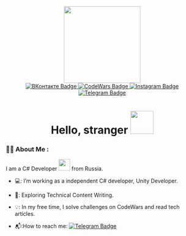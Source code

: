 <div id="header" align="center">
  
  <img src="https://media.giphy.com/media/M9kgjEsLG6LMbYC9dl/giphy.gif/media/UoLt6Tm8wlSnWGfSFs/giphy.gif" width="200"/>
  
  <div id="badges">
  <a href = "https://vk.com/id63500019">
    <img src="https://img.shields.io/badge/ВКонтакте-blue?style=for-the-badge&logo=VK&logoColor=white" alt="ВКонтакте Badge"/>
  </a>
  <a href = "https://www.codewars.com/users/AndreyPinchuk">
    <img src="https://img.shields.io/badge/CodeWars-orange?style=for-the-badge&logo=CodeWars&logoColor=white" alt="CodeWars Badge"/>
  </a>
    
  <a href = "https://www.instagram.com/zachemtutnik/">
    <img src="https://img.shields.io/badge/Instagram-purple?style=for-the-badge&logo=instagram&logoColor=white" alt="Instagram Badge"/>
  </a>
    
  <a href = "https://t.me/AndreyPinchukDev">
    <img src="https://img.shields.io/badge/telegram-blue?style=for-the-badge&logo=telegram&logoColor=white" alt="Telegram Badge"/>
  </a>  
  </div>
  <img src="https://komarev.com/ghpvc/?username=AndreyPinchukDeveloper&style=flat-square&color=blue" alt=""/>
  <h1>
  Hello, stranger
  <img src="https://media.giphy.com/media/FAFo1M7EC4gRZ4HETH/giphy.gif/media/hvRJCLFzcasrR4ia7z/giphy.gif" width="60px"/>
</h1>
</div>

### :man_technologist: About Me :
I am a C# Developer <img src="https://media.giphy.com/media/WUlplcMpOCEmTGBtBW/giphy.gif" width="30">  from Russia.
- 💻: I’m working as a independent C# developer, Unity Developer.

- 📖: Exploring Technical Content Writing.

- 💡: In my free time, I solve challenges on CodeWars and read tech articles.

- 📬:How to reach me: [![Telegram Badge](https://img.shields.io/badge/-@AndreyPinchukDev-blue?style=flat&logo=Telegram&logoColor=white)](https://t.me/AndreyPinchukDev)
